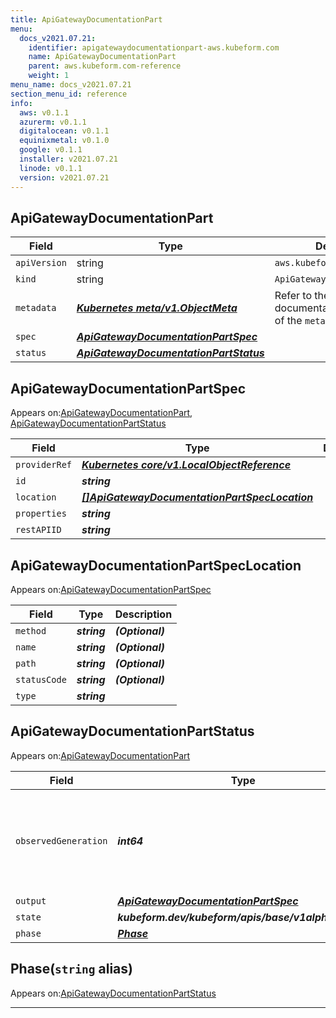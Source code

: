 ```yaml
---
title: ApiGatewayDocumentationPart
menu:
  docs_v2021.07.21:
    identifier: apigatewaydocumentationpart-aws.kubeform.com
    name: ApiGatewayDocumentationPart
    parent: aws.kubeform.com-reference
    weight: 1
menu_name: docs_v2021.07.21
section_menu_id: reference
info:
  aws: v0.1.1
  azurerm: v0.1.1
  digitalocean: v0.1.1
  equinixmetal: v0.1.0
  google: v0.1.1
  installer: v2021.07.21
  linode: v0.1.1
  version: v2021.07.21
---
```


## ApiGatewayDocumentationPart
| Field | Type | Description |
| ------ | ----- | ----------- |
| `apiVersion` | string | `aws.kubeform.com/v1alpha1` |
|    `kind` | string | `ApiGatewayDocumentationPart` |
| `metadata` | ***[Kubernetes meta/v1.ObjectMeta](https://v1-18.docs.kubernetes.io/docs/reference/generated/kubernetes-api/v1.18/#objectmeta-v1-meta)***|Refer to the Kubernetes API documentation for the fields of the `metadata` field.|
| `spec` | ***[ApiGatewayDocumentationPartSpec](#apigatewaydocumentationpartspec)***||
| `status` | ***[ApiGatewayDocumentationPartStatus](#apigatewaydocumentationpartstatus)***||
## ApiGatewayDocumentationPartSpec

Appears on:[ApiGatewayDocumentationPart](#apigatewaydocumentationpart), [ApiGatewayDocumentationPartStatus](#apigatewaydocumentationpartstatus)

| Field | Type | Description |
| ------ | ----- | ----------- |
| `providerRef` | ***[Kubernetes core/v1.LocalObjectReference](https://v1-18.docs.kubernetes.io/docs/reference/generated/kubernetes-api/v1.18/#localobjectreference-v1-core)***||
| `id` | ***string***||
| `location` | ***[[]ApiGatewayDocumentationPartSpecLocation](#apigatewaydocumentationpartspeclocation)***||
| `properties` | ***string***||
| `restAPIID` | ***string***||
## ApiGatewayDocumentationPartSpecLocation

Appears on:[ApiGatewayDocumentationPartSpec](#apigatewaydocumentationpartspec)

| Field | Type | Description |
| ------ | ----- | ----------- |
| `method` | ***string***| ***(Optional)*** |
| `name` | ***string***| ***(Optional)*** |
| `path` | ***string***| ***(Optional)*** |
| `statusCode` | ***string***| ***(Optional)*** |
| `type` | ***string***||
## ApiGatewayDocumentationPartStatus

Appears on:[ApiGatewayDocumentationPart](#apigatewaydocumentationpart)

| Field | Type | Description |
| ------ | ----- | ----------- |
| `observedGeneration` | ***int64***| ***(Optional)*** Resource generation, which is updated on mutation by the API Server.|
| `output` | ***[ApiGatewayDocumentationPartSpec](#apigatewaydocumentationpartspec)***| ***(Optional)*** |
| `state` | ***kubeform.dev/kubeform/apis/base/v1alpha1.State***| ***(Optional)*** |
| `phase` | ***[Phase](#phase)***| ***(Optional)*** |
## Phase(`string` alias)

Appears on:[ApiGatewayDocumentationPartStatus](#apigatewaydocumentationpartstatus)

---

